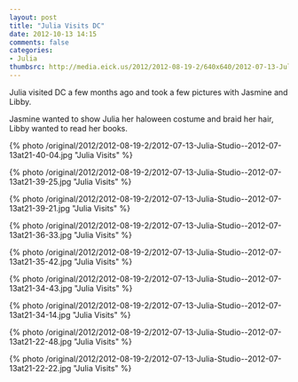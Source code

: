 ```yaml
---
layout: post
title: "Julia Visits DC"
date: 2012-10-13 14:15
comments: false
categories: 
- Julia
thumbsrc: http://media.eick.us/2012/2012-08-19-2/640x640/2012-07-13-Julia-Studio--2012-07-13at21-40-04.jpg
---
```

Julia visited DC a few months ago and took a few pictures with Jasmine and Libby.

Jasmine wanted to show Julia her haloween costume and braid her hair, Libby wanted to read her books.

{% photo /original/2012/2012-08-19-2/2012-07-13-Julia-Studio--2012-07-13at21-40-04.jpg "Julia Visits" %}


{% photo /original/2012/2012-08-19-2/2012-07-13-Julia-Studio--2012-07-13at21-39-25.jpg "Julia Visits" %}


{% photo /original/2012/2012-08-19-2/2012-07-13-Julia-Studio--2012-07-13at21-39-21.jpg "Julia Visits" %}


{% photo /original/2012/2012-08-19-2/2012-07-13-Julia-Studio--2012-07-13at21-36-33.jpg "Julia Visits" %}


{% photo /original/2012/2012-08-19-2/2012-07-13-Julia-Studio--2012-07-13at21-35-42.jpg "Julia Visits" %}


{% photo /original/2012/2012-08-19-2/2012-07-13-Julia-Studio--2012-07-13at21-34-43.jpg "Julia Visits" %}


{% photo /original/2012/2012-08-19-2/2012-07-13-Julia-Studio--2012-07-13at21-34-14.jpg "Julia Visits" %}


{% photo /original/2012/2012-08-19-2/2012-07-13-Julia-Studio--2012-07-13at21-22-48.jpg "Julia Visits" %}


{% photo /original/2012/2012-08-19-2/2012-07-13-Julia-Studio--2012-07-13at21-22-22.jpg "Julia Visits" %}

